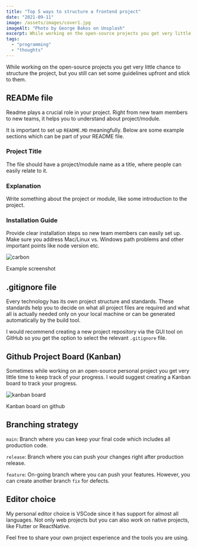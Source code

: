 ```yaml
---
title: "Top 5 ways to structure a frontend project"
date: "2021-09-11"
image: /assets/images/cover1.jpg
imageAlt: "Photo by George Bakos on Unsplash"
excerpt: While working on the open-source projects you get very little chance to structure the project, but you still can set some guidelines upfront and stick to them.
tags:
  - "programming"
  - "thoughts"
---
```


While working on the open-source projects you get very little chance to structure the project, but you still can set some guidelines upfront and stick to them.

## READMe file

Readme plays a crucial role in your project. Right from new team members to new teams, it helps you to understand about project/module.

It is important to set up `README.MD` meaningfully. Below are some example sections which can be part of your README file.

### Project Title

The file should have a project/module name as a title, where people can easily relate to it.

### Explanation

Write something about the project or module, like some introduction to the project.

### Installation Guide

Provide clear installation steps so new team members can easily set up. Make sure you address Mac/Linux vs. Windows path problems and other important points like node version etc.

![carbon](/assets/images/EBC7dKHqU-1024x1016.png "carbon.png")

Example screenshot

## .gitignore file

Every technology has its own project structure and standards. These standards help you to decide on what all project files are required and what all is actually needed only on your local machine or can be generated automatically by the build tool.

I would recommend creating a new project repository via the GUI tool on GitHub so you get the option to select the relevant `.gitignore` file.

## Github Project Board (Kanban)

Sometimes while working on an open-source personal project you get very little time to keep track of your progress. I would suggest creating a Kanban board to track your progress.

![kanban board](/assets/images/cECKytumv-1024x387.png "Screenshot from 2021-09-11 20-30-38.png")

Kanban board on github

## Branching strategy

`main`: Branch where you can keep your final code which includes all production code.

`release`: Branch where you can push your changes right after production release.

`feature`: On-going branch where you can push your features. However, you can create another branch `fix` for defects.

## Editor choice

My personal editor choice is VSCode since it has support for almost all languages. Not only web projects but you can also work on native projects, like Flutter or ReactNative.

Feel free to share your own project experience and the tools you are using.
